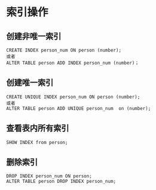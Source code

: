 #  索引操作   
## 创建非唯一索引
```
CREATE INDEX person_num ON person (number);
或者
ALTER TABLE person ADD INDEX person_num (number)；
```

## 创建唯一索引
```
CREATE UNIQUE INDEX person_num ON person (number);
或者
ALTER TABLE person ADD UNIQUE person_num  on (number);
```

## 查看表内所有索引
```
SHOW INDEX from person;
```
 
## 删除索引
```
DROP INDEX person_num ON person;
ALTER TABLE person DROP INDEX person_num;
```